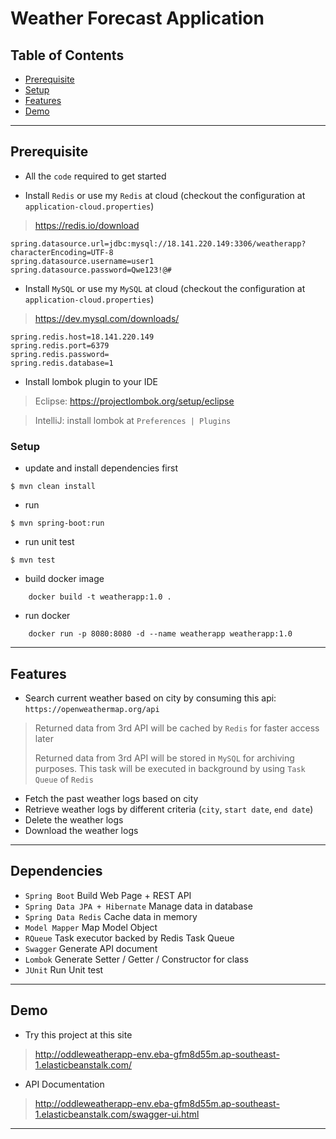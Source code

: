 # Weather Forecast Application

## Table of Contents

- [Prerequisite](#Prerequisite)
- [Setup](#Setup)
- [Features](#features)
- [Demo](#Demo)


---

## Prerequisite

- All the `code` required to get started

- Install `Redis` or use my `Redis` at cloud (checkout the configuration at `application-cloud.properties`)
> https://redis.io/download
>
```shell 
spring.datasource.url=jdbc:mysql://18.141.220.149:3306/weatherapp?characterEncoding=UTF-8
spring.datasource.username=user1
spring.datasource.password=Qwe123!@#
```

- Install `MySQL` or use my `MySQL` at cloud (checkout the configuration at `application-cloud.properties`)
> https://dev.mysql.com/downloads/
>
```$xslt 
spring.redis.host=18.141.220.149
spring.redis.port=6379
spring.redis.password=
spring.redis.database=1
```

- Install lombok plugin to your IDE 
> Eclipse: https://projectlombok.org/setup/eclipse

> IntelliJ: install lombok at `Preferences | Plugins` 

### Setup

- update and install dependencies first

```shell
$ mvn clean install
```
- run 

```shell
$ mvn spring-boot:run
```

- run unit test

```shell
$ mvn test
```

- build docker image
```shell
    docker build -t weatherapp:1.0 .
```
- run docker 
```$xslt
    docker run -p 8080:8080 -d --name weatherapp weatherapp:1.0 
```
---

## Features
- Search current weather based on city by consuming this api: `https://openweathermap.org/api`
> Returned data from 3rd API will be cached by `Redis` for faster access later
>
> Returned data from 3rd API will be stored in `MySQL` for archiving purposes.
>This task will be executed in background by using `Task Queue` of `Redis`
- Fetch the past weather logs based on city
- Retrieve weather logs by different criteria (`city`, `start date`, `end date`) 
- Delete the weather logs
- Download the weather logs  

---

## Dependencies
- `Spring Boot` Build Web Page + REST API
- `Spring Data JPA + Hibernate` Manage data in database
- `Spring Data Redis` Cache data in memory
- `Model Mapper` Map Model Object
- `RQueue` Task executor backed by Redis Task Queue
- `Swagger` Generate API document
- `Lombok` Generate Setter / Getter / Constructor for class
- `JUnit` Run Unit test
---

## Demo
- Try this project at this site
> http://oddleweatherapp-env.eba-gfm8d55m.ap-southeast-1.elasticbeanstalk.com/
- API Documentation
> http://oddleweatherapp-env.eba-gfm8d55m.ap-southeast-1.elasticbeanstalk.com/swagger-ui.html
---
